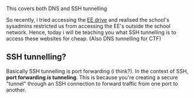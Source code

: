 This covers both DNS and SSH tunnelling

So recently, i tried accessing the [EE drive](https://drive.google.com/file/d/1Qs_kX89lHnGBNhoofkvbEHAFmWKKaTaT/view) and realised the school's sysadmins restricted us from accessing the EE's outside the school network. Hence, today i will be teaching you what SSH tunnelling is to access these websites for cheap. (Also DNS tunnelling for CTF)

## SSH tunnelling?
Basically SSH tunnelling is port forwarding (i think?). In the context of SSH, **port forwarding _is_ tunneling**. This is because you're creating a secure "tunnel" through an SSH connection to forward traffic from one port to another.


